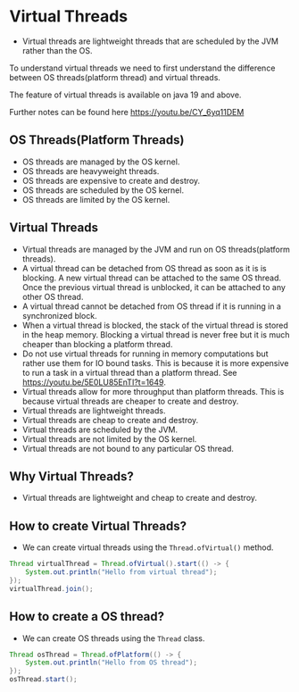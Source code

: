 # Virtual Threads
- Virtual threads are lightweight threads that are scheduled by the JVM rather than the OS.

To understand virtual threads we need to first understand the difference between OS threads(platform thread) and virtual threads.

The feature of virtual threads is available on java 19 and above.

Further notes can be found here https://youtu.be/CY_6yq11DEM

## OS Threads(Platform Threads)
- OS threads are managed by the OS kernel.
- OS threads are heavyweight threads.
- OS threads are expensive to create and destroy.
- OS threads are scheduled by the OS kernel.
- OS threads are limited by the OS kernel.

## Virtual Threads
- Virtual threads are managed by the JVM and run on OS threads(platform threads).
- A virtual thread can be detached from OS thread as soon as it is is blocking. 
     A new virtual thread can be attached to the same OS thread. 
     Once the previous virtual thread is unblocked, it can be attached to any other OS thread.
- A virtual thread cannot be detached from OS thread if it is running in a synchronized block.
- When a virtual thread is blocked, the stack of the virtual thread is stored in the heap memory. 
     Blocking a virtual thread is never free but it is much cheaper than blocking a platform thread.
- Do not use virtual threads for running in memory computations but rather use them for IO bound tasks. This is because 
     it is more expensive to run a task in a virtual thread than a platform thread. See https://youtu.be/5E0LU85EnTI?t=1649.
- Virtual threads allow for more throughput than platform threads. This is because virtual threads are cheaper to create and destroy.
- Virtual threads are lightweight threads.
- Virtual threads are cheap to create and destroy.
- Virtual threads are scheduled by the JVM.
- Virtual threads are not limited by the OS kernel.
- Virtual threads are not bound to any particular OS thread.

## Why Virtual Threads?
- Virtual threads are lightweight and cheap to create and destroy.

## How to create Virtual Threads?
- We can create virtual threads using the `Thread.ofVirtual()` method.

```java
Thread virtualThread = Thread.ofVirtual().start(() -> {
    System.out.println("Hello from virtual thread");
});
virtualThread.join();
```

## How to create a OS thread?
- We can create OS threads using the `Thread` class.

```java
Thread osThread = Thread.ofPlatform(() -> {
    System.out.println("Hello from OS thread");
});
osThread.start();
```